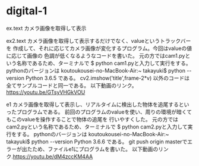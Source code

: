 # digital-1
ex.text
カメラ画像を取得して表示

ex2.text
カメラ画像を取得して表示するだけでなく、valueというトラックバーを
作成して、それに応じてカメラ画像が変化するプログラム。今回はvalueの値に応じて画像の
色調が低くなるようなコードを書いた。
元の方ではcam1.pyという名称であるため、ターミナルで $ python cam1.pyと入力して実行をする。
pythonのバージョンは
koutoukousei-no-MacBook-Air:~ takayuki$ python --version
Python 3.6.5
である。
cv2.imshow('title',frame-2*v) 
以外のコードは全てサンプルコードと同一である。
以下動画のリンク。https://youtu.be/GTsyVHGkVOU

e1
カメラ画像を取得して表示し、リアルタイムに検出した物体を追尾するといったプログラムである。
前回のプログラムのvalueを使い、周りの環境が暗くてもこのvalueを操作することで物体の追尾を
行いやすくした。
元の方ではcam2.pyという名称であるため、ターミナルで $ python cam2.pyと入力して実行をする。
pythonのバージョンは
koutoukousei-no-MacBook-Air:~ takayuki$ python --version
Python 3.6.6
である。
git push origin masterでエラーが出たため、ファイルe1にプログラムを書いた。
以下動画のリンク.https://youtu.be/dM4zccKM4AA
